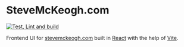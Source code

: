 # SteveMcKeogh.com

[![Test, Lint and build](https://github.com/thekeogh/frontend/actions/workflows/build.yml/badge.svg)](https://github.com/thekeogh/frontend/actions/workflows/build.yml)

Frontend UI for [stevemckeogh.com](https://stevemckeogh.com) built in [React](https://reactjs.org/) with the help of [Vite](https://vitejs.dev/).